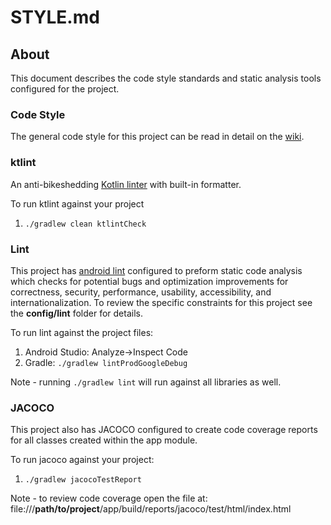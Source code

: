 # STYLE.md

## About

This document describes the code style standards and static analysis tools configured for the project.

### Code Style

The general code style for this project can be read in detail on the [wiki](https://google.github.io/styleguide/javaguide.html).

### ktlint

An anti-bikeshedding [Kotlin linter](https://ktlint.github.io/) with built-in formatter.

To run ktlint against your project

1. `./gradlew clean ktlintCheck`

### Lint

This project has [android lint](http://developer.android.com/tools/help/lint.html) configured to preform static code analysis which checks for potential bugs and optimization improvements for correctness, security, performance, usability, accessibility, and internationalization.
To review the specific constraints for this project see the **config/lint** folder for details.

To run lint against the project files:

1. Android Studio: Analyze->Inspect Code
2. Gradle: `./gradlew lintProdGoogleDebug`

Note - running `./gradlew lint` will run against all libraries as well.

### JACOCO

This project also has JACOCO configured to create code coverage reports for all classes created within the app module.

To run jacoco against your project:

1. `./gradlew jacocoTestReport`

Note - to review code coverage open the file at:
file:///**path/to/project**/app/build/reports/jacoco/test/html/index.html